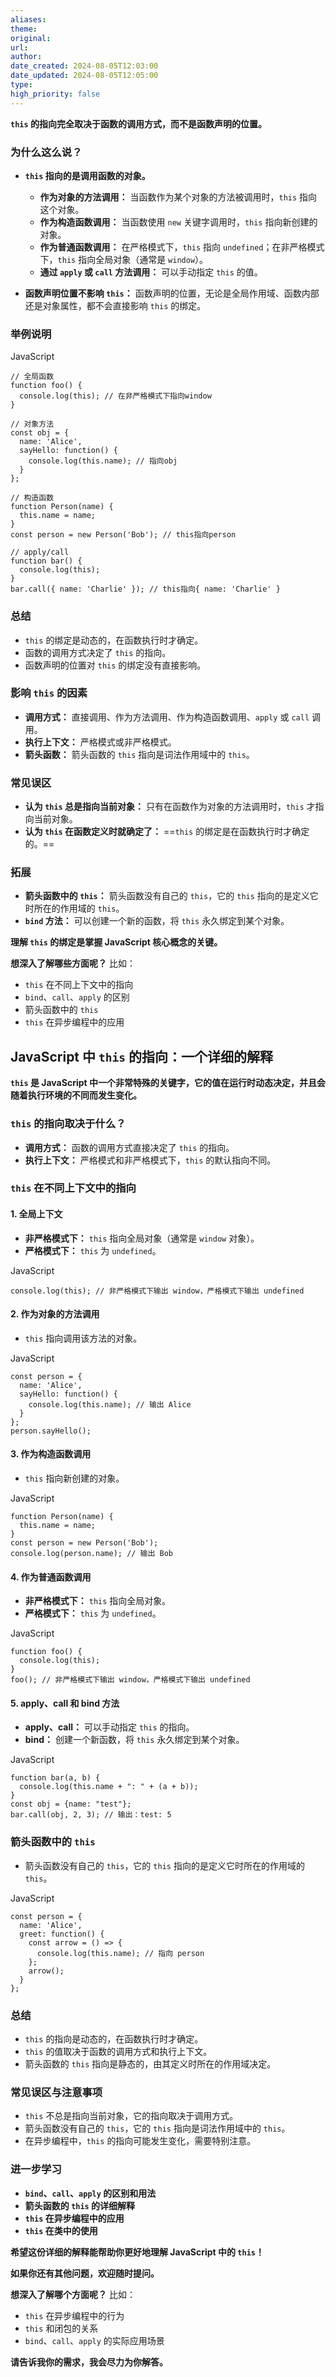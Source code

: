 ```yaml
---
aliases: 
theme: 
original: 
url: 
author: 
date_created: 2024-08-05T12:03:00
date_updated: 2024-08-05T12:05:00
type: 
high_priority: false
---
```



**`this` 的指向完全取决于函数的调用方式，而不是函数声明的位置。**

### 为什么这么说？

- **`this` 指向的是调用函数的对象。**

  - **作为对象的方法调用：** 当函数作为某个对象的方法被调用时，`this` 指向这个对象。
  - **作为构造函数调用：** 当函数使用 `new` 关键字调用时，`this` 指向新创建的对象。
  - **作为普通函数调用：** 在严格模式下，`this` 指向 `undefined`；在非严格模式下，`this` 指向全局对象（通常是 `window`）。
  - **通过 `apply` 或 `call` 方法调用：** 可以手动指定 `this` 的值。
- **函数声明位置不影响 `this`：** 函数声明的位置，无论是全局作用域、函数内部还是对象属性，都不会直接影响 `this` 的绑定。

### 举例说明

JavaScript

```
// 全局函数
function foo() {
  console.log(this); // 在非严格模式下指向window
}

// 对象方法
const obj = {
  name: 'Alice',
  sayHello: function() {
    console.log(this.name); // 指向obj
  }
};

// 构造函数
function Person(name) {
  this.name = name;
}
const person = new Person('Bob'); // this指向person

// apply/call
function bar() {
  console.log(this);
}
bar.call({ name: 'Charlie' }); // this指向{ name: 'Charlie' }
```

### 总结

- `this` 的绑定是动态的，在函数执行时才确定。
- 函数的调用方式决定了 `this` 的指向。
- 函数声明的位置对 `this` 的绑定没有直接影响。

### 影响 `this` 的因素

- **调用方式：** 直接调用、作为方法调用、作为构造函数调用、`apply` 或 `call` 调用。
- **执行上下文：** 严格模式或非严格模式。
- **箭头函数：** 箭头函数的 `this` 指向是词法作用域中的 `this`。

### 常见误区

- **认为 `this` 总是指向当前对象：** 只有在函数作为对象的方法调用时，`this` 才指向当前对象。
- **认为 `this` 在函数定义时就确定了：** ==`this` 的绑定是在函数执行时才确定的。==

### 拓展

- **箭头函数中的 `this`：** 箭头函数没有自己的 `this`，它的 `this` 指向的是定义它时所在的作用域的 `this`。
- **`bind` 方法：** 可以创建一个新的函数，将 `this` 永久绑定到某个对象。

**理解 `this` 的绑定是掌握 JavaScript 核心概念的关键。**

**想深入了解哪些方面呢？** 比如：

- `this` 在不同上下文中的指向
- `bind`、`call`、`apply` 的区别
- 箭头函数中的 `this`
- `this` 在异步编程中的应用

## JavaScript 中 `this` 的指向：一个详细的解释

**`this` 是 JavaScript 中一个非常特殊的关键字，它的值在运行时动态决定，并且会随着执行环境的不同而发生变化。**

### `this` 的指向取决于什么？

- **调用方式：** 函数的调用方式直接决定了 `this` 的指向。
- **执行上下文：** 严格模式和非严格模式下，`this` 的默认指向不同。

### `this` 在不同上下文中的指向

#### 1. **全局上下文**

- **非严格模式下：** `this` 指向全局对象（通常是 `window` 对象）。
- **严格模式下：** `this` 为 `undefined`。

JavaScript

```
console.log(this); // 非严格模式下输出 window，严格模式下输出 undefined
```

#### 2. **作为对象的方法调用**

- `this` 指向调用该方法的对象。

JavaScript

```
const person = {
  name: 'Alice',
  sayHello: function() {
    console.log(this.name); // 输出 Alice
  }
};
person.sayHello();
```

#### 3. **作为构造函数调用**

- `this` 指向新创建的对象。

JavaScript

```
function Person(name) {
  this.name = name;
}
const person = new Person('Bob');
console.log(person.name); // 输出 Bob
```

#### 4. **作为普通函数调用**

- **非严格模式下：** `this` 指向全局对象。
- **严格模式下：** `this` 为 `undefined`。

JavaScript

```
function foo() {
  console.log(this);
}
foo(); // 非严格模式下输出 window，严格模式下输出 undefined
```

#### 5. **apply、call 和 bind 方法**

- **apply、call：** 可以手动指定 `this` 的指向。
- **bind：** 创建一个新函数，将 `this` 永久绑定到某个对象。

JavaScript

```
function bar(a, b) {
  console.log(this.name + ": " + (a + b));
}
const obj = {name: "test"};
bar.call(obj, 2, 3); // 输出：test: 5
```

### 箭头函数中的 `this`

- 箭头函数没有自己的 `this`，它的 `this` 指向的是定义它时所在的作用域的 `this`。

JavaScript

```
const person = {
  name: 'Alice',
  greet: function() {
    const arrow = () => {
      console.log(this.name); // 指向 person
    };
    arrow();
  }
};
```

### 总结

- `this` 的指向是动态的，在函数执行时才确定。
- `this` 的值取决于函数的调用方式和执行上下文。
- 箭头函数的 `this` 指向是静态的，由其定义时所在的作用域决定。

### 常见误区与注意事项

- `this` 不总是指向当前对象，它的指向取决于调用方式。
- 箭头函数没有自己的 `this`，它的 `this` 指向是词法作用域中的 `this`。
- 在异步编程中，`this` 的指向可能发生变化，需要特别注意。

### 进一步学习

- **`bind`、`call`、`apply` 的区别和用法**
- **箭头函数的 `this` 的详细解释**
- **`this` 在异步编程中的应用**
- **`this` 在类中的使用**

**希望这份详细的解释能帮助你更好地理解 JavaScript 中的 `this`！**

**如果你还有其他问题，欢迎随时提问。**

**想深入了解哪个方面呢？** 比如：

- `this` 在异步编程中的行为
- `this` 和闭包的关系
- `bind`、`call`、`apply` 的实际应用场景

**请告诉我你的需求，我会尽力为你解答。**
